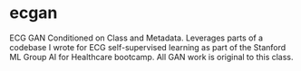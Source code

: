 # ecgan
ECG GAN Conditioned on Class and Metadata. Leverages parts of a codebase I wrote for ECG self-supervised learning as part of the Stanford ML Group AI for Healthcare bootcamp. All GAN work is original to this class.
